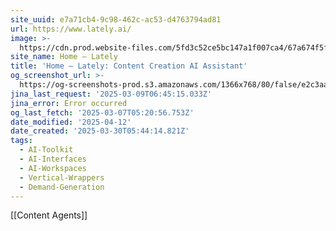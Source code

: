 ```yaml
---
site_uuid: e7a71cb4-9c98-462c-ac53-d4763794ad81
url: https://www.lately.ai/
image: >-
  https://cdn.prod.website-files.com/5fd3c52ce5bc147a1f007ca4/67a674f5f0fae14770640d94_lately_meta_og_kately.png
site_name: Home – Lately
title: 'Home – Lately: Content Creation AI Assistant'
og_screenshot_url: >-
  https://og-screenshots-prod.s3.amazonaws.com/1366x768/80/false/e2c3aa87f70260416f1a9860b840a0e86bf9e7f8f95aa74c8753177687f3f786.jpeg
jina_last_request: '2025-03-09T06:45:15.033Z'
jina_error: Error occurred
og_last_fetch: '2025-03-07T05:20:56.753Z'
date_modified: '2025-04-12'
date_created: '2025-03-30T05:44:14.821Z'
tags:
  - AI-Toolkit
  - AI-Interfaces
  - AI-Workspaces
  - Vertical-Wrappers
  - Demand-Generation
---
```















































































































[[Content Agents]]
